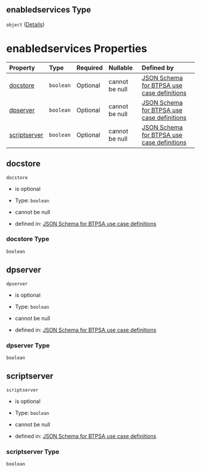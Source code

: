## enabledservices Type

`object` ([Details](btpsa-usecase-properties-services-items-allof-1-then-allof-40-then-allof-2-then-properties-parameters-properties-data-properties-enabledservices.md))

# enabledservices Properties

| Property                      | Type      | Required | Nullable       | Defined by                                                                                                                                                                                                                                                                                                                                                                                        |
| :---------------------------- | :-------- | :------- | :------------- | :------------------------------------------------------------------------------------------------------------------------------------------------------------------------------------------------------------------------------------------------------------------------------------------------------------------------------------------------------------------------------------------------ |
| [docstore](#docstore)         | `boolean` | Optional | cannot be null | [JSON Schema for BTPSA use case definitions](btpsa-usecase-properties-services-items-allof-1-then-allof-40-then-allof-2-then-properties-parameters-properties-data-properties-enabledservices-properties-docstore.md "undefined#/properties/services/items/allOf/1/then/allOf/40/then/allOf/2/then/properties/parameters/properties/data/properties/enabledservices/properties/docstore")         |
| [dpserver](#dpserver)         | `boolean` | Optional | cannot be null | [JSON Schema for BTPSA use case definitions](btpsa-usecase-properties-services-items-allof-1-then-allof-40-then-allof-2-then-properties-parameters-properties-data-properties-enabledservices-properties-dpserver.md "undefined#/properties/services/items/allOf/1/then/allOf/40/then/allOf/2/then/properties/parameters/properties/data/properties/enabledservices/properties/dpserver")         |
| [scriptserver](#scriptserver) | `boolean` | Optional | cannot be null | [JSON Schema for BTPSA use case definitions](btpsa-usecase-properties-services-items-allof-1-then-allof-40-then-allof-2-then-properties-parameters-properties-data-properties-enabledservices-properties-scriptserver.md "undefined#/properties/services/items/allOf/1/then/allOf/40/then/allOf/2/then/properties/parameters/properties/data/properties/enabledservices/properties/scriptserver") |

## docstore



`docstore`

*   is optional

*   Type: `boolean`

*   cannot be null

*   defined in: [JSON Schema for BTPSA use case definitions](btpsa-usecase-properties-services-items-allof-1-then-allof-40-then-allof-2-then-properties-parameters-properties-data-properties-enabledservices-properties-docstore.md "undefined#/properties/services/items/allOf/1/then/allOf/40/then/allOf/2/then/properties/parameters/properties/data/properties/enabledservices/properties/docstore")

### docstore Type

`boolean`

## dpserver



`dpserver`

*   is optional

*   Type: `boolean`

*   cannot be null

*   defined in: [JSON Schema for BTPSA use case definitions](btpsa-usecase-properties-services-items-allof-1-then-allof-40-then-allof-2-then-properties-parameters-properties-data-properties-enabledservices-properties-dpserver.md "undefined#/properties/services/items/allOf/1/then/allOf/40/then/allOf/2/then/properties/parameters/properties/data/properties/enabledservices/properties/dpserver")

### dpserver Type

`boolean`

## scriptserver



`scriptserver`

*   is optional

*   Type: `boolean`

*   cannot be null

*   defined in: [JSON Schema for BTPSA use case definitions](btpsa-usecase-properties-services-items-allof-1-then-allof-40-then-allof-2-then-properties-parameters-properties-data-properties-enabledservices-properties-scriptserver.md "undefined#/properties/services/items/allOf/1/then/allOf/40/then/allOf/2/then/properties/parameters/properties/data/properties/enabledservices/properties/scriptserver")

### scriptserver Type

`boolean`
